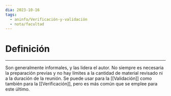 ```yaml
---
dia: 2023-10-16
tags:
  - aninfo/Verificación-y-validación
  - nota/facultad
---
```

# Definición
---
Son generalmente informales, y las lidera el autor. No siempre es necesaria la preparación previas y no hay límites a la cantidad de material revisado ni a la duración de la reunión. Se puede usar para la [[Validación]] como también para la [[Verificación]], pero es más común que se emplee para este último.